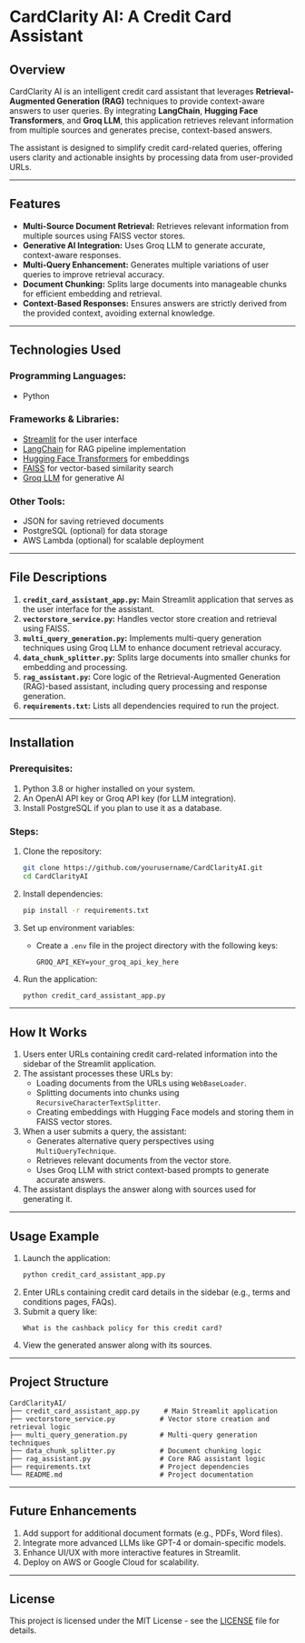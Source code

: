 
# **CardClarity AI: A Credit Card Assistant**

## **Overview**
CardClarity AI is an intelligent credit card assistant that leverages **Retrieval-Augmented Generation (RAG)** techniques to provide context-aware answers to user queries. By integrating **LangChain**, **Hugging Face Transformers**, and **Groq LLM**, this application retrieves relevant information from multiple sources and generates precise, context-based answers.

The assistant is designed to simplify credit card-related queries, offering users clarity and actionable insights by processing data from user-provided URLs.

---

## **Features**
- **Multi-Source Document Retrieval:** Retrieves relevant information from multiple sources using FAISS vector stores.
- **Generative AI Integration:** Uses Groq LLM to generate accurate, context-aware responses.
- **Multi-Query Enhancement:** Generates multiple variations of user queries to improve retrieval accuracy.
- **Document Chunking:** Splits large documents into manageable chunks for efficient embedding and retrieval.
- **Context-Based Responses:** Ensures answers are strictly derived from the provided context, avoiding external knowledge.

---

## **Technologies Used**

### **Programming Languages:**
- Python
### **Frameworks & Libraries:**
- [Streamlit](https://streamlit.io/) for the user interface
- [LangChain](https://www.langchain.com/) for RAG pipeline implementation
- [Hugging Face Transformers](https://huggingface.co/transformers/) for embeddings
- [FAISS](https://faiss.ai/) for vector-based similarity search
- [Groq LLM](https://groq.com/) for generative AI

### **Other Tools:**
- JSON for saving retrieved documents
- PostgreSQL (optional) for data storage
- AWS Lambda (optional) for scalable deployment

---

## **File Descriptions**

1. **`credit_card_assistant_app.py`:** Main Streamlit application that serves as the user interface for the assistant.
2. **`vectorstore_service.py`:** Handles vector store creation and retrieval using FAISS.
3. **`multi_query_generation.py`:** Implements multi-query generation techniques using Groq LLM to enhance document retrieval accuracy.
4. **`data_chunk_splitter.py`:** Splits large documents into smaller chunks for embedding and processing.
5. **`rag_assistant.py`:** Core logic of the Retrieval-Augmented Generation (RAG)-based assistant, including query processing and response generation.
6. **`requirements.txt`:** Lists all dependencies required to run the project.

---

## **Installation**

### Prerequisites:
1. Python 3.8 or higher installed on your system.
2. An OpenAI API key or Groq API key (for LLM integration).
3. Install PostgreSQL if you plan to use it as a database.

### Steps:
1. Clone the repository:
   ```bash
   git clone https://github.com/yourusername/CardClarityAI.git
   cd CardClarityAI
   ```

2. Install dependencies:
   ```bash
   pip install -r requirements.txt
   ```

3. Set up environment variables:
   - Create a `.env` file in the project directory with the following keys:
     ```
     GROQ_API_KEY=your_groq_api_key_here
     ```

4. Run the application:
   ```bash
   python credit_card_assistant_app.py
   ```

---

## **How It Works**

1. Users enter URLs containing credit card-related information into the sidebar of the Streamlit application.
2. The assistant processes these URLs by:
   - Loading documents from the URLs using `WebBaseLoader`.
   - Splitting documents into chunks using `RecursiveCharacterTextSplitter`.
   - Creating embeddings with Hugging Face models and storing them in FAISS vector stores.
3. When a user submits a query, the assistant:
   - Generates alternative query perspectives using `MultiQueryTechnique`.
   - Retrieves relevant documents from the vector store.
   - Uses Groq LLM with strict context-based prompts to generate accurate answers.
4. The assistant displays the answer along with sources used for generating it.

---

## **Usage Example**

1. Launch the application:
   ```bash
   python credit_card_assistant_app.py
   ```
2. Enter URLs containing credit card details in the sidebar (e.g., terms and conditions pages, FAQs).
3. Submit a query like:
   ```
   What is the cashback policy for this credit card?
   ```
4. View the generated answer along with its sources.

---

## **Project Structure**

```
CardClarityAI/
├── credit_card_assistant_app.py      # Main Streamlit application
├── vectorstore_service.py           # Vector store creation and retrieval logic
├── multi_query_generation.py        # Multi-query generation techniques
├── data_chunk_splitter.py           # Document chunking logic
├── rag_assistant.py                 # Core RAG assistant logic
├── requirements.txt                 # Project dependencies
└── README.md                        # Project documentation
```

---

## **Future Enhancements**

1. Add support for additional document formats (e.g., PDFs, Word files).
2. Integrate more advanced LLMs like GPT-4 or domain-specific models.
3. Enhance UI/UX with more interactive features in Streamlit.
4. Deploy on AWS or Google Cloud for scalability.

---

## **License**
This project is licensed under the MIT License - see the [LICENSE](LICENSE) file for details.


